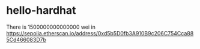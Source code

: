# hello-hardhat

There is 1500000000000000 wei in
https://sepolia.etherscan.io/address/0xd5b5D0fb3A910B9c206C754Cca885Cd466083D7b
